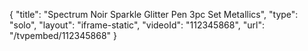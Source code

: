 {
    "title": "Spectrum Noir Sparkle Glitter Pen 3pc Set  Metallics",
    "type": "solo",
    "layout": "iframe-static",
    "videoId": "112345868",
    "url": "\/tvpembed\/112345868"
}